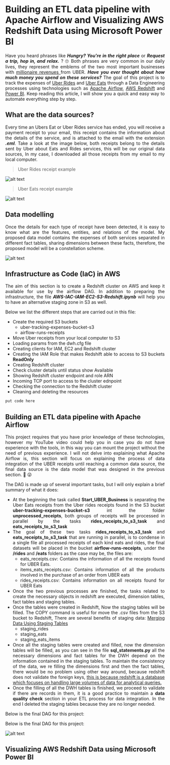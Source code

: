 # Building an ETL data pipeline with Apache Airflow and Visualizing AWS Redshift Data using Microsoft Power BI

<div align="justify">


Have you heard phrases like ***Hungry? You're in the right place*** or ***Request a trip, hop in, and relax.*** ? :roll_eyes: Both phrases are very common in our daily lives, they represent the emblems of the two most important businesses with <a href="https://qz.com/1889602/uber-q2-2020-earnings-eats-is-now-bigger-than-rides/"> millionaire revenues </a> from UBER. ***Have you ever thought about how much money you spend on these services?*** The goal of this project is to track the expenses of <a href="https://www.uber.com/">Uber Rides</a> and <a  href="https://www.ubereats.com/">Uber Eats</a> through a Data Engineering processes using technologies such as <a href="https://airflow.apache.org/">Apache Airflow</a>, <a href="https://aws.amazon.com/es/redshift/">AWS Redshift</a> and <a href="https://powerbi.microsoft.com/es-es/">Power BI</a>. Keep reading this article, I will show you a quick and easy way to automate everything step by step.


</div>

## What are the data sources?

<div align="justify">
 
Every time an Ubers Eat or Uber Rides service has ended, you will receive a payment receipt to your email, this receipt contains the information about the details of the service, and is attached to the email with the extension ***.eml***. Take a look at the image below, both receipts belong to the details sent by Uber about Eats and Rides services, this will be our original data sources, In my case, I downloaded all those receipts from my email to my local computer.

</div>

> Uber Rides receipt example
> 
![alt text](https://wittline.github.io/Uber-expenses-tracking/Images/rides_receipt_example.PNG)

> Uber Eats receipt example
> 
![alt text](https://wittline.github.io/Uber-expenses-tracking/Images/eats_receipt_example.PNG)

## Data modelling

<div align="justify">
 
Once the details for each type of receipt have been detected, it is easy to know what are the features, entities, and relations of the model. My proposed data model contains the expenses of both services separated in different fact tables, sharing dimensions between these facts, therefore, the proposed model will be a constellation scheme.

</div>

![alt text](https://wittline.github.io/Uber-expenses-tracking/Images/dwh_schema.jpg)

## Infrastructure as Code (IaC) in AWS

<div align="justify">
 
The aim of this section is to create a Redshift cluster on AWS and keep it available for use by the airflow DAG. In addition to preparing the infrastructure, the file ***AWS-IAC-IAM-EC2-S3-Redshift.ipynb*** will help you to have an alternative staging zone in S3 as well.

Below we list the different steps that are carried out in this file:

- Create the required S3 buckets
  - uber-tracking-expenses-bucket-s3
  - airflow-runs-receipts
- Move Uber receipts from your local computer to S3
- Loading params from the dwh.cfg file
- Creating clients for IAM, EC2 and Redshift cluster
- Creating the IAM Role that makes Redshift able to access to S3 buckets **ReadOnly**
- Creating Redshift cluster
- Check cluster details until status show Available
- Showing Redshift cluster endpoint and role ARN
- Incoming TCP port to access to the cluster ednpoint
- Checking the connection to the Redshift cluster
- Cleaning and deleting the resources

 ```python
put code here
 ```

</div>

## Building an ETL data pipeline with Apache Airflow

<div align="justify">

This project requires that you have prior knowledge of these technologies, however my YouTube video could help you in case you do not have experience with the tools, in this way you can mount the project without the need of previous experience. I will not delve into explaining what Apache Airflow is, this section will focus on explaining the process of data integration of the UBER receipts until reaching a common data source, the final data source is the data model that was designed in the previous section. :running: :stuck_out_tongue_winking_eye:

The DAG is made up of several important tasks, but I will only explain a brief summary  of what it does:


- At the beginning the task called **Start_UBER_Business** is separating the Uber Eats receipts from the Uber rides receipts found in the S3 bucket **uber-tracking-expenses-bucket-s3** int the folder **unprocessed_receipts**, both groups of receipts will be processed in parallel by the tasks **rides_receipts_to_s3_task** and **eats_receipts_to_s3_task**
- The goal of these two tasks **rides_receipts_to_s3_task** and **eats_receipts_to_s3_task** that are running in parallel, is to condense in a single file all processed receipts of each kind eats and rides, the final datasets will be placed in the bucket **airflow-runs-receipts**, under the **/rides** and **/eats** folders as the case may be, the files are:
  - eats_receipts.csv: Contains the information of all the receipts found for UBER Eats.
  - items_eats_receipts.csv: Contains information of all the products involved in the purchase of an order from UBER eats
  - rides_receipts.csv: Contains information on all receipts found for UBER Eats
- Once the two previous processes are finished, the tasks related to create the necessary objects in redshift are executed, dimension tables, fact tables and staging tables.
- Once the tables were created in Redshift, Now the staging tables will be filled. The COPY command is useful for move the .csv files from the S3 bucket to Redshift, There are several benefits of staging data: <a href="https://help.gooddata.com/doc/enterprise/en/data-integration/data-preparation-and-distribution/data-preparation-and-distribution-pipeline/data-pipeline-reference/data-warehouse-reference/how-to-set-up-a-connection-to-data-warehouse/connecting-to-data-warehouse-from-cloudconnect/loading-data-through-cloudconnect-to-data-warehouse/merging-data-using-staging-tables">Merging Data Using Staging Tables</a>
  - staging_rides
  - staging_eats
  - staging_eats_items
- Once all the staging tables were created and filled, now the dimension tables will be filled, as you can see in the file **sql_statements.py** all the necessary dimensions and fact tables for the DWH depend on the information contained in the staging tables. To maintain the consistency of the data, we re filling the dimensions first and then the fact tables, there would be no problem using other way around, because redshift does not validate the foreign keys, <a href="https://www.stitchdata.com/blog/how-redshift-differs-from-postgresql/">this is because redshift is a database which focuses on handling large volumes of data for analytical queries.</a>
- Once the filling of all the DWH tables is finished, we proceed to validate if there are records in them, it is a good practice to maintain a **data quality check** section in your ETL process for data integration. In the end I deleted the staging tables because they are no longer needed.

Below is the final DAG for this project:


</div>

Below is the final DAG for this project:

![alt text](https://wittline.github.io/Uber-expenses-tracking/Images/dag.PNG)




## Visualizing AWS Redshift Data using Microsoft Power BI





